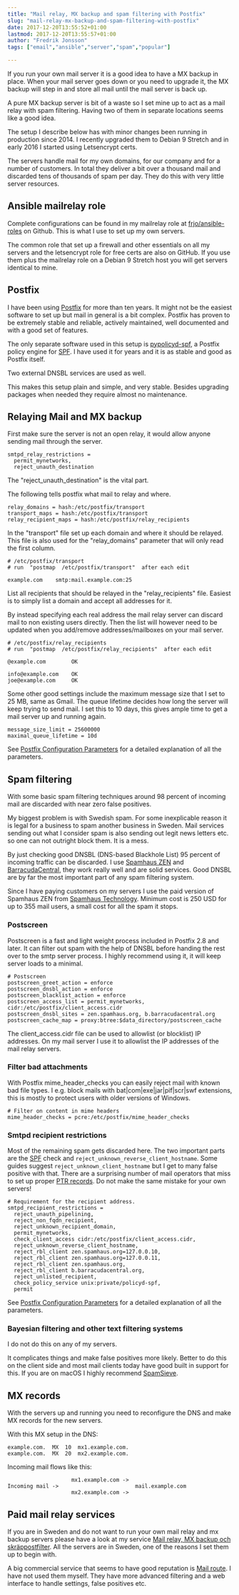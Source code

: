 ```yaml
---
title: "Mail relay, MX backup and spam filtering with Postfix"
slug: "mail-relay-mx-backup-and-spam-filtering-with-postfix"
date: 2017-12-20T13:55:52+01:00
lastmod: 2017-12-20T13:55:57+01:00
author: "Fredrik Jonsson"
tags: ["email","ansible","server","spam","popular"]

---
```


If you run your own mail server it is a good idea to have a MX backup in place. When your mail server goes down or you need to upgrade it, the MX backup will step in and store all mail until the mail server is back up.

A pure MX backup server is bit of a waste so I set mine up to act as a mail relay with spam filtering. Having two of them in separate locations seems like a good idea.

The setup I describe below has with minor changes been running in production since 2014. I recently upgraded them to Debian 9 Stretch and in early 2016 I started using Letsencrypt certs.

The servers handle mail for my own domains, for our company and for a number of customers. In total they deliver a bit over a thousand mail and discarded tens of thousands of spam  per day. They do this with very little server resources.


## Ansible mailrelay role

Complete configurations can be found in my mailrelay role at [frjo/ansible-roles](https://github.com/frjo/ansible-roles) on Github. This is what I use to set up my own servers.

The common role that set up a firewall and other essentials on all my servers and the letsencrypt role for free certs are also on GitHub. If you use them plus the mailrelay role on a Debian 9 Stretch host you will get servers identical to mine.


## Postfix

I have been using [Postfix](http://www.postfix.org/) for more than ten years. It might not be the easiest software to set up but mail in general is a bit complex. Postfix has proven to be extremely stable and reliable, actively maintained, well documented and with a good set of features.

The only separate software used in this setup is [pypolicyd-spf](https://launchpad.net/pypolicyd-spf), a Postfix policy engine for [SPF](http://www.openspf.org/). I have used it for years and it is as stable and good as Postfix itself.

Two external DNSBL services are used as well.

This makes this setup plain and simple, and very stable. Besides upgrading packages when needed they require almost no maintenance.


## Relaying Mail and MX backup

First make sure the server is not an open relay, it would allow anyone sending mail through the server.

~~~~
smtpd_relay_restrictions =
  permit_mynetworks,
  reject_unauth_destination
~~~~

The "reject_unauth_destination" is the vital part.

The following tells postfix what mail to relay and where.

~~~~
relay_domains = hash:/etc/postfix/transport
transport_maps = hash:/etc/postfix/transport
relay_recipient_maps = hash:/etc/postfix/relay_recipients
~~~~

In the "transport" file set up each domain and where it should be relayed. This file is also used for the "relay_domains" parameter that will only read the first column.

~~~~
# /etc/postfix/transport
# run  "postmap  /etc/postfix/transport"  after each edit

example.com    smtp:mail.example.com:25
~~~~

List all recipients that should be relayed in the "relay_recipients" file. Easiest is to simply list a domain and accept all addresses for it.

By instead specifying each real address the mail relay server can discard mail to non existing users directly. Then the list will however need to be updated when you add/remove addresses/mailboxes on your mail server.

~~~~
# /etc/postfix/relay_recipients
# run  "postmap  /etc/postfix/relay_recipients"  after each edit

@example.com        OK

info@example.com    OK
joe@example.com     OK
~~~~

Some other good settings include the maximum message size that I set to 25 MB, same as Gmail. The queue lifetime decides how long the server will keep trying to send mail. I set this to 10 days, this gives ample time to get a mail server up and running again.

~~~~
message_size_limit = 25600000
maximal_queue_lifetime = 10d
~~~~

See [Postfix Configuration Parameters](http://www.postfix.org/postconf.5.html) for a detailed explanation of all the parameters.


## Spam filtering

With some basic spam filtering techniques around 98 percent of incoming mail are discarded with near zero false positives.

My biggest problem is with Swedish spam. For some inexplicable reason it is legal for a business to spam another business in Sweden. Mail services sending out what I consider spam is also sending out legit news letters etc. so one can not outright block them. It is a mess.

By just checking good DNSBL (DNS-based Blackhole List) 95 percent of incoming traffic can be discarded. I use [Spamhaus ZEN](https://www.spamhaus.org/zen/) and [BarracudaCentral](http://barracudacentral.org/rbl), they work really well and are solid services. Good DNSBL are by far the most important part of any spam filtering system.

Since I have paying customers on my servers I use the paid version of Spamhaus ZEN from [Spamhaus Technology](https://www.spamhaustech.com/protecting-mail-streams/ip-reputation-for-email/sbl/). Minimum cost is 250 USD for up to 355 mail users, a small cost for all the spam it stops.


### Postscreen

Postscreen is a fast and light weight process included in Postfix 2.8 and later. It can filter out spam with the help of DNSBL before handing the rest over to the smtp server process. I highly recommend using it, it will keep server loads to a minimal.

~~~~
# Postscreen
postscreen_greet_action = enforce
postscreen_dnsbl_action = enforce
postscreen_blacklist_action = enforce
postscreen_access_list = permit_mynetworks, cidr:/etc/postfix/client_access.cidr
postscreen_dnsbl_sites = zen.spamhaus.org, b.barracudacentral.org
postscreen_cache_map = proxy:btree:$data_directory/postscreen_cache
~~~~

The client_access.cidr file can be used to allowlist (or blocklist) IP addresses. On my mail server I use it to allowlist the IP addresses of the mail relay servers.


### Filter bad attachments

With Postfix mime_header_checks you can easily reject mail with known bad file types. I e.g. block mails with bat|com|exe|jar|pif|scr|swf extensions, this is mostly to protect users with older versions of Windows.

~~~~
# Filter on content in mime headers
mime_header_checks = pcre:/etc/postfix/mime_header_checks
~~~~


### Smtpd recipient restrictions

Most of the remaining spam gets discarded here. The two important parts are the [SPF](http://www.openspf.org/) check and `reject_unknown_reverse_client_hostname`. Some guides suggest `reject_unknown_client_hostname` but I get to many false positive with that. There are a surprising number of mail operators that miss to set up proper [PTR records](https://en.wikipedia.org/wiki/Reverse_DNS_lookup). Do not make the same mistake for your own servers!

~~~~
# Requirement for the recipient address.
smtpd_recipient_restrictions =
  reject_unauth_pipelining,
  reject_non_fqdn_recipient,
  reject_unknown_recipient_domain,
  permit_mynetworks,
  check_client_access cidr:/etc/postfix/client_access.cidr,
  reject_unknown_reverse_client_hostname,
  reject_rbl_client zen.spamhaus.org=127.0.0.10,
  reject_rbl_client zen.spamhaus.org=127.0.0.11,
  reject_rbl_client zen.spamhaus.org,
  reject_rbl_client b.barracudacentral.org,
  reject_unlisted_recipient,
  check_policy_service unix:private/policyd-spf,
  permit
~~~~

See [Postfix Configuration Parameters](http://www.postfix.org/postconf.5.html) for a detailed explanation of all the parameters.


### Bayesian filtering and other text filtering systems

I do not do this on any of my servers.

It complicates things and make false positives more likely. Better to do this on the client side and most mail clients today have good built in support for this. If you are on macOS I highly recommend [SpamSieve](https://c-command.com/spamsieve/).


## MX records

With the servers up and running you need to reconfigure the DNS and make MX records for the new servers.

With this MX setup in the DNS:

~~~~
example.com.  MX  10  mx1.example.com.
example.com.  MX  20  mx2.example.com.
~~~~

Incoming mail flows like this:

~~~~
                    mx1.example.com ->
Incoming mail ->                        mail.example.com
                    mx2.example.com ->
~~~~


## Paid mail relay services

If you are in Sweden and do not want to run your own mail relay and mx backup servers please have a look at my service [Mail relay, MX backup och skräppostfilter](https://xdeb.net/mailrelay). All the servers are in Sweden, one of the reasons I set them up to begin with.

A big commercial service that seems to have good reputation is [Mail route](https://www.mailroute.net/). I have not used them myself. They have more advanced filtering and a web interface to handle settings, false positives etc.
